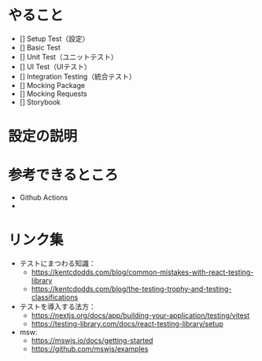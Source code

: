 # やること
- [] Setup Test（設定）
- [] Basic Test
- [] Unit Test（ユニットテスト）
- [] UI Test（UIテスト）
- [] Integration Testing（統合テスト）
- [] Mocking Package
- [] Mocking Requests
- [] Storybook 
  
# 設定の説明

# 参考できるところ
- Github Actions
- 
# リンク集
- テストにまつわる知識：
  - https://kentcdodds.com/blog/common-mistakes-with-react-testing-library
  - https://kentcdodds.com/blog/the-testing-trophy-and-testing-classifications
- テストを導入する法方：
  - https://nextjs.org/docs/app/building-your-application/testing/vitest
  - https://testing-library.com/docs/react-testing-library/setup
- msw: 
  - https://mswjs.io/docs/getting-started
  - https://github.com/mswjs/examples